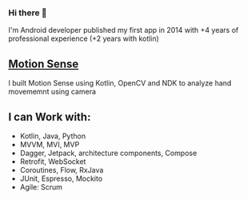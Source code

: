 ### Hi there 👋

I'm Android developer published my first app in 2014 with +4 years of professional experience (+2 years with kotlin)

## [Motion Sense](https://play.google.com/store/apps/details?id=pro.airgesutre&hl=en&gl=US)

I built Motion Sense using Kotlin, OpenCV and NDK to analyze hand movememnt using camera

## I can Work with:
- Kotlin, Java, Python
- MVVM, MVI, MVP
- Dagger, Jetpack, architecture components, Compose
- Retrofit, WebSocket
- Coroutines, Flow, RxJava
- JUnit, Espresso, Mockito
- Agile: Scrum


<!--
**mohamedsaber00/mohamedsaber00** is a ✨ _special_ ✨ repository because its `README.md` (this file) appears on your GitHub profile.

Here are some ideas to get you started:

- 🔭 I’m currently working on ...
- 🌱 I’m currently learning ...
- 👯 I’m looking to collaborate on ...
- 🤔 I’m looking for help with ...
- 💬 Ask me about ...
- 📫 How to reach me: ...
- 😄 Pronouns: ...
- ⚡ Fun fact: ...
-->
